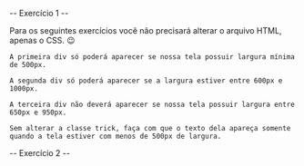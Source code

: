 -- Exercício 1 --

 Para os seguintes exercícios você não precisará alterar o arquivo HTML, apenas o CSS. 😉

    A primeira div só poderá aparecer se nossa tela possuir largura mínima de 500px.

    A segunda div só poderá aparecer se a largura estiver entre 600px e 1000px.

    A terceira div não deverá aparecer se nossa tela possuir largura entre 650px e 950px.

    Sem alterar a classe trick, faça com que o texto dela apareça somente quando a tela estiver com menos de 500px de largura.

-- Exercício 2 --